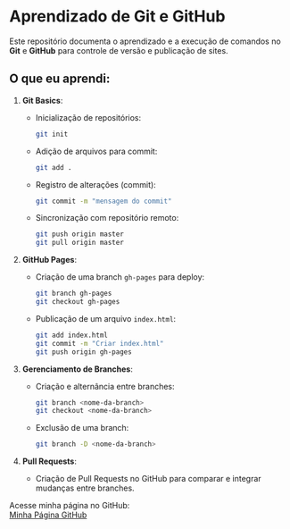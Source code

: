 # Aprendizado de Git e GitHub

Este repositório documenta o aprendizado e a execução de comandos no **Git** e **GitHub** para controle de versão e publicação de sites.

## O que eu aprendi:

1. **Git Basics**:
   - Inicialização de repositórios:  
     ```bash
     git init
     ```
   - Adição de arquivos para commit:  
     ```bash
     git add .
     ```
   - Registro de alterações (commit):  
     ```bash
     git commit -m "mensagem do commit"
     ```
   - Sincronização com repositório remoto:  
     ```bash
     git push origin master
     git pull origin master
     ```

2. **GitHub Pages**:
   - Criação de uma branch `gh-pages` para deploy:
     ```bash
     git branch gh-pages
     git checkout gh-pages
     ```
   - Publicação de um arquivo `index.html`:
     ```bash
     git add index.html
     git commit -m "Criar index.html"
     git push origin gh-pages
     ```

3. **Gerenciamento de Branches**:
   - Criação e alternância entre branches:
     ```bash
     git branch <nome-da-branch>
     git checkout <nome-da-branch>
     ```
   - Exclusão de uma branch:
     ```bash
     git branch -D <nome-da-branch>
     ```

4. **Pull Requests**:
   - Criação de Pull Requests no GitHub para comparar e integrar mudanças entre branches.
   
Acesse minha página no GitHub:  
[Minha Página GitHub](https://github.com/AlbinoTamiris)

